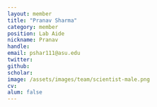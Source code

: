 ```yaml
---
layout: member
title: "Pranav Sharma"
category: member
position: Lab Aide
nickname: Pranav
handle: 
email: pshar111@asu.edu
twitter: 
github: 
scholar: 
image: /assets/images/team/scientist-male.png
cv: 
alum: false
---
```


